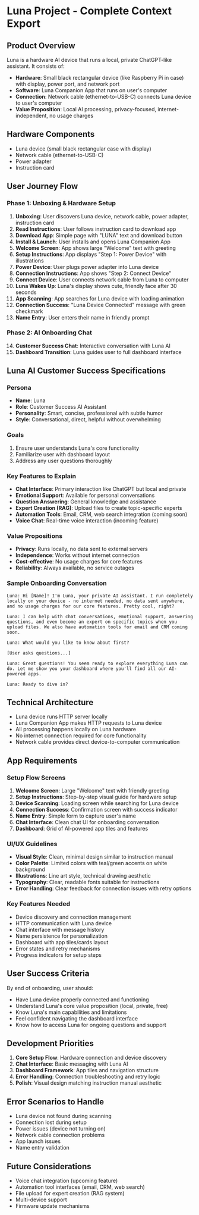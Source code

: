 # Luna Project - Complete Context Export

## Product Overview
Luna is a hardware AI device that runs a local, private ChatGPT-like assistant. It consists of:
- **Hardware**: Small black rectangular device (like Raspberry Pi in case) with display, power port, and network port
- **Software**: Luna Companion App that runs on user's computer
- **Connection**: Network cable (ethernet-to-USB-C) connects Luna device to user's computer
- **Value Proposition**: Local AI processing, privacy-focused, internet-independent, no usage charges

## Hardware Components
- Luna device (small black rectangular case with display)
- Network cable (ethernet-to-USB-C)
- Power adapter
- Instruction card

## User Journey Flow

### Phase 1: Unboxing & Hardware Setup
1. **Unboxing**: User discovers Luna device, network cable, power adapter, instruction card
2. **Read Instructions**: User follows instruction card to download app
3. **Download App**: Simple page with "LUNA" text and download button
4. **Install & Launch**: User installs and opens Luna Companion App
5. **Welcome Screen**: App shows large "Welcome" text with greeting
6. **Setup Instructions**: App displays "Step 1: Power Device" with illustrations
7. **Power Device**: User plugs power adapter into Luna device
8. **Connection Instructions**: App shows "Step 2: Connect Device" 
9. **Connect Device**: User connects network cable from Luna to computer
10. **Luna Wakes Up**: Luna's display shows cute, friendly face after 30 seconds
11. **App Scanning**: App searches for Luna device with loading animation
12. **Connection Success**: "Luna Device Connected" message with green checkmark
13. **Name Entry**: User enters their name in friendly prompt

### Phase 2: AI Onboarding Chat
14. **Customer Success Chat**: Interactive conversation with Luna AI
15. **Dashboard Transition**: Luna guides user to full dashboard interface

## Luna AI Customer Success Specifications

### Persona
- **Name**: Luna
- **Role**: Customer Success AI Assistant  
- **Personality**: Smart, concise, professional with subtle humor
- **Style**: Conversational, direct, helpful without overwhelming

### Goals
1. Ensure user understands Luna's core functionality
2. Familiarize user with dashboard layout  
3. Address any user questions thoroughly

### Key Features to Explain
- **Chat Interface**: Primary interaction like ChatGPT but local and private
- **Emotional Support**: Available for personal conversations
- **Question Answering**: General knowledge and assistance  
- **Expert Creation (RAG)**: Upload files to create topic-specific experts
- **Automation Tools**: Email, CRM, web search integration (coming soon)
- **Voice Chat**: Real-time voice interaction (incoming feature)

### Value Propositions
- **Privacy**: Runs locally, no data sent to external servers
- **Independence**: Works without internet connection
- **Cost-effective**: No usage charges for core features
- **Reliability**: Always available, no service outages

### Sample Onboarding Conversation
```
Luna: Hi [Name]! I'm Luna, your private AI assistant. I run completely locally on your device - no internet needed, no data sent anywhere, and no usage charges for our core features. Pretty cool, right?

Luna: I can help with chat conversations, emotional support, answering questions, and even become an expert on specific topics when you upload files. We also have automation tools for email and CRM coming soon.

Luna: What would you like to know about first?

[User asks questions...]

Luna: Great questions! You seem ready to explore everything Luna can do. Let me show you your dashboard where you'll find all our AI-powered apps.

Luna: Ready to dive in?
```

## Technical Architecture
- Luna device runs HTTP server locally
- Luna Companion App makes HTTP requests to Luna device
- All processing happens locally on Luna hardware
- No internet connection required for core functionality
- Network cable provides direct device-to-computer communication

## App Requirements

### Setup Flow Screens
1. **Welcome Screen**: Large "Welcome" text with friendly greeting
2. **Setup Instructions**: Step-by-step visual guide for hardware setup
3. **Device Scanning**: Loading screen while searching for Luna device
4. **Connection Success**: Confirmation screen with success indicator
5. **Name Entry**: Simple form to capture user's name
6. **Chat Interface**: Clean chat UI for onboarding conversation
7. **Dashboard**: Grid of AI-powered app tiles and features

### UI/UX Guidelines
- **Visual Style**: Clean, minimal design similar to instruction manual
- **Color Palette**: Limited colors with teal/green accents on white background
- **Illustrations**: Line art style, technical drawing aesthetic
- **Typography**: Clear, readable fonts suitable for instructions
- **Error Handling**: Clear feedback for connection issues with retry options

### Key Features Needed
- Device discovery and connection management
- HTTP communication with Luna device
- Chat interface with message history
- Name persistence for personalization
- Dashboard with app tiles/cards layout
- Error states and retry mechanisms
- Progress indicators for setup steps

## User Success Criteria
By end of onboarding, user should:
- Have Luna device properly connected and functioning
- Understand Luna's core value proposition (local, private, free)
- Know Luna's main capabilities and limitations  
- Feel confident navigating the dashboard interface
- Know how to access Luna for ongoing questions and support

## Development Priorities
1. **Core Setup Flow**: Hardware connection and device discovery
2. **Chat Interface**: Basic messaging with Luna AI
3. **Dashboard Framework**: App tiles and navigation structure
4. **Error Handling**: Connection troubleshooting and retry logic
5. **Polish**: Visual design matching instruction manual aesthetic

## Error Scenarios to Handle
- Luna device not found during scanning
- Connection lost during setup
- Power issues (device not turning on)
- Network cable connection problems
- App launch issues
- Name entry validation

## Future Considerations
- Voice chat integration (upcoming feature)
- Automation tool interfaces (email, CRM, web search)
- File upload for expert creation (RAG system)
- Multi-device support
- Firmware update mechanisms